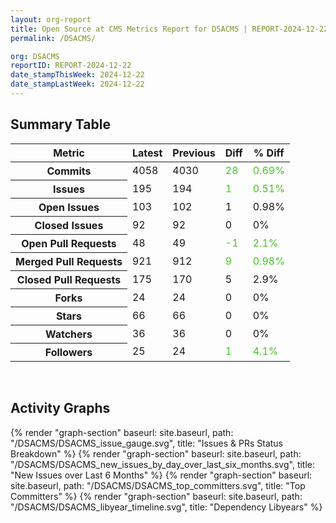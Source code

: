 ```yaml
---
layout: org-report
title: Open Source at CMS Metrics Report for DSACMS | REPORT-2024-12-22
permalink: /DSACMS/

org: DSACMS
reportID: REPORT-2024-12-22
date_stampThisWeek: 2024-12-22
date_stampLastWeek: 2024-12-22
---
```

<div class="summary-table">
  <table class="usa-table usa-table--borderless">
    <h2> Summary Table </h2>
    <thead>
      <tr>
        <th scope="col">Metric</th>
        <th scope="col">Latest</th>
        <th scope="col">Previous</th>
        <th scope="col">Diff</th>
        <th scope="col">% Diff</th>
      </tr>
    </thead>
    <tbody>
      <tr>
        <th scope="row">Commits</th>
        <td>4058</td>
        <td>4030</td>
        <td style="color: #45c527" >28</td>
        <td style="color: #45c527" >0.69%</td>
      </tr>
      <tr>
        <th scope="row">Issues</th>
        <td>195</td>
        <td>194</td>
        <td style="color: #45c527" >1</td>
        <td style="color: #45c527" >0.51%</td>
      </tr>
      <tr>
        <th scope="row">Open Issues</th>
        <td>103</td>
        <td>102</td>
        <td style="" >1</td>
        <td style="" >0.98%</td>
      </tr>
      <tr>
        <th scope="row">Closed Issues</th>
        <td>92</td>
        <td>92</td>
        <td style="" >0</td>
        <td style="" >0%</td>
      </tr>
      <tr>
        <th scope="row">Open Pull Requests</th>
        <td>48</td>
        <td>49</td>
        <td style="color: #45c527" >-1</td>
        <td style="color: #45c527" >2.1%</td>
      </tr>
      <tr>
        <th scope="row">Merged Pull Requests</th>
        <td>921</td>
        <td>912</td>
        <td style="color: #45c527" >9</td>
        <td style="color: #45c527" >0.98%</td>
      </tr>
      <tr>
        <th scope="row">Closed Pull Requests</th>
        <td>175</td>
        <td>170</td>
        <td style="" >5</td>
        <td style="" >2.9%</td>
      </tr>
      <tr>
        <th scope="row">Forks</th>
        <td>24</td>
        <td>24</td>
        <td style="" >0</td>
        <td style="" >0%</td>
      </tr>
      <tr>
        <th scope="row">Stars</th>
        <td>66</td>
        <td>66</td>
        <td style="" >0</td>
        <td style="" >0%</td>
      </tr>
      <tr>
        <th scope="row">Watchers</th>
        <td>36</td>
        <td>36</td>
        <td style="" >0</td>
        <td style="" >0%</td>
      </tr>
      <tr>
        <th scope="row">Followers</th>
        <td>25</td>
        <td>24</td>
        <td style="color: #45c527" >1</td>
        <td style="color: #45c527" >4.1%</td>
      </tr>
    </tbody>
  </table>
</div>
<div class="graph-container">
  <br>
  <h2>Activity Graphs</h2>
  <div class="all-graphs">
    <!--- Issues/PRs Status Breakdown Graph -->
    {% render "graph-section" baseurl: site.baseurl, path: "/DSACMS/DSACMS_issue_gauge.svg", title: "Issues & PRs Status Breakdown" %}
    <!-- New Issues over Last 6 Months -->
    {% render "graph-section" baseurl: site.baseurl, path: "/DSACMS/DSACMS_new_issues_by_day_over_last_six_months.svg", title: "New Issues over Last 6 Months" %}
    <!-- Top Committers Bar Graph -->
    {% render "graph-section" baseurl: site.baseurl, path: "/DSACMS/DSACMS_top_committers.svg", title: "Top Committers" %}
    <!-- Libyear Timeline Graph -->
    {% render "graph-section" baseurl: site.baseurl, path: "/DSACMS/DSACMS_libyear_timeline.svg", title: "Dependency Libyears" %}
  </div>
</div>